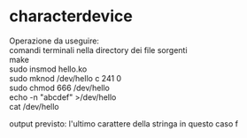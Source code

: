 # characterdevice
Operazione da useguire: <br/>
comandi terminali nella directory dei file sorgenti <br/>
make  <br/>
sudo insmod hello.ko  <br/>
sudo mknod /dev/hello c 241 0  <br/>
sudo chmod 666 /dev/hello  <br/>
echo -n "abcdef" >/dev/hello <br/>
cat /dev/hello <br/>

output previsto: l'ultimo carattere della stringa in questo caso f
